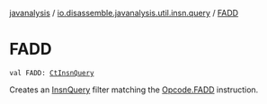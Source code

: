 [javanalysis](../index.md) / [io.disassemble.javanalysis.util.insn.query](index.md) / [FADD](./-f-a-d-d.md)

# FADD

`val FADD: `[`CtInsnQuery`](-ct-insn-query/index.md)

Creates an [InsnQuery](-insn-query/index.md) filter matching the [Opcode.FADD](#) instruction.

